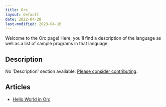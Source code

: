 ```yaml
---
title: Orc
layout: default
date: 2022-04-28
last-modified: 2023-04-16
---
```


Welcome to the Orc page! Here, you'll find a description of the language as well as a list of sample programs in that language.

## Description

No 'Description' section available. [Please consider contributing](https://github.com/TheRenegadeCoder/sample-programs-website).

## Articles

- [Hello World in Orc](https://sampleprograms.io/projects/hello-world/orc)